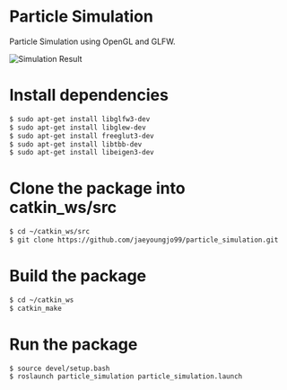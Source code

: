 # Particle Simulation
Particle Simulation using OpenGL and GLFW.

![Simulation Result](images/particle_gif.gif)

# Install dependencies
```bash
$ sudo apt-get install libglfw3-dev
$ sudo apt-get install libglew-dev
$ sudo apt-get install freeglut3-dev
$ sudo apt-get install libtbb-dev
$ sudo apt-get install libeigen3-dev
```

# Clone the package into catkin_ws/src
```bash
$ cd ~/catkin_ws/src
$ git clone https://github.com/jaeyoungjo99/particle_simulation.git
```

# Build the package
```bash
$ cd ~/catkin_ws
$ catkin_make
```

# Run the package
```bash
$ source devel/setup.bash
$ roslaunch particle_simulation particle_simulation.launch
```
